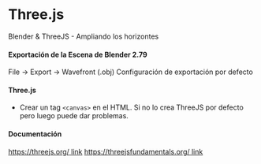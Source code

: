 # Three.js
Blender & ThreeJS - Ampliando los horizontes

#### Exportación de la Escena de Blender 2.79
File -> Export -> Wavefront (.obj)
Configuración de exportación por defecto

#### Three.js
- Crear un tag `<canvas>` en el HTML. Si no lo crea ThreeJS por defecto pero luego puede dar problemas.

#### Documentación
[https://threejs.org/ link](https://threejs.org/)
[https://threejsfundamentals.org/ link](https://threejsfundamentals.org/)
